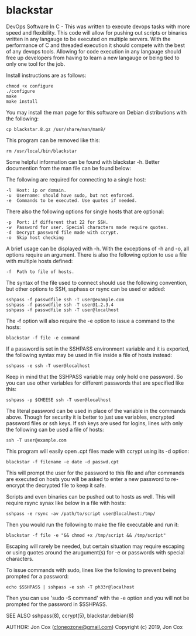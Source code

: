 # blackstar
DevOps Software In C - This was written to execute devops tasks with more speed and flexibility. This code will allow for pushing out scripts or binaries written in any langauge to be executed on multiple servers. With the performance of C and threaded execution it should compete with the best of any devops tools. Allowing for code execution in any langauge should free up developers from having to learn a new langauge or being tied to only one tool for the job.

Install instructions are as follows:

	chmod +x configure
	./configure
	make
	make install

You may install the man page for this software on Debian distributions with the following:

	cp blackstar.8.gz /usr/share/man/man8/

This program can be removed like this:

	rm /usr/local/bin/blackstar

Some helpful information can be found with blackstar -h. Better documention from the man file can be found below:

The following are required for connecting to a single host:

	-l  Host: ip or domain. 
	-u  Username: should have sudo, but not enforced.
	-e  Commands to be executed. Use quotes if needed.

There also the following options for single hosts that are optional:

	-p  Port: if different that 22 for SSH.
	-w  Password for user. Special characters made require quotes.
	-d  Decrypt password file made with ccrypt.
	-o  Skip host checking

A brief usage can be displayed with -h. With the exceptions of -h and -o, all options require an argument. There is also the following option to use a file with multiple hosts defined:

	-f  Path to file of hosts.

The syntax of the file used to connect should use the following convention, but other options to SSH, ssphass or rsync can be used or added:

	sshpass -f passwdfile ssh -T user@example.com
	sshpass -f passwdfile ssh -T user@1.2.3.4
	sshpass -f passwdfile ssh -T user@localhost

The -f option will also require the -e option to issue a command to the hosts:

	blackstar -f file -e command

If a password is set in the SSHPASS environment variable and it is exported, the following syntax may be used in file inside a file of hosts instead:

	sshpass -e ssh -T user@localhost

Keep in mind that the SSHPASS variable may only hold one password. So you can use other variables for different passwords that are specified like this:

	sshpass -p $CHEESE ssh -T user@localhost
	
The literal password can be used in place of the variable in the commands above. Though for security it is better to just use variables, encrypted password files or ssh keys. If ssh keys are used for logins, lines with only the following can be used a file of hosts:

	ssh -T user@example.com

This program will easily open .cpt files made with ccrypt using its -d option: 

	blackstar -f filename -e date -d passwd.cpt

This will prompt the user for the password to this file and after commands are executed on hosts you will be asked to enter a new password to re-encrypt the decrypted file to keep it safe.

Scripts and even binaries can be pushed out to hosts as well. This will require rsync synax like below in a file with hosts:

	sshpass -e rsync -av /path/to/script user@localhost:/tmp/

Then you would run the following to make the file executable and run it:

	blackstar -f file -e "&& chmod +x /tmp/script && /tmp/script"

Escaping will rarely be needed, but certain situation may require escaping or using quotes around the arugument(s) for -e or passwords with special characters.

To issue commands with sudo, lines like the following to prevent being prompted for a password:
 
	echo $SSHPASS | sshpass -e ssh -T ph33r@localhost

Then you can use 'sudo -S command' with the -e option and you will not be prompted for the password in $SSHPASS.

SEE ALSO
sshpass(8), ccrypt(5), blackstar.debian(8) 

AUTHOR:
Jon Cox (cloneozone@gmail.com)
Copyright (c) 2019, Jon Cox
